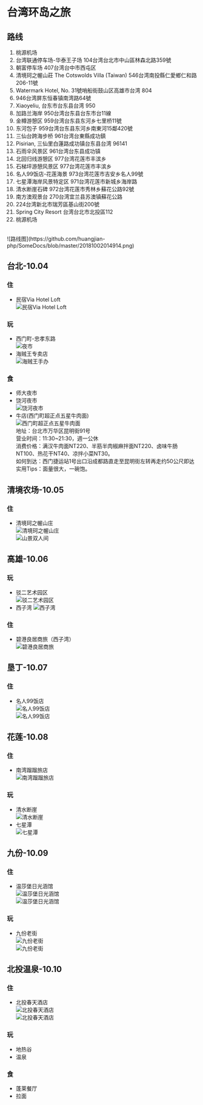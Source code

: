 # 台湾环岛之旅

## 路线
1. 桃源机场
1. 台湾联通停车场-华泰王子场 104台湾台北市中山區林森北路359號
2. 朝富停车场 407台湾台中市西屯区
3. 清境珂之幄山莊 The Cotswolds Villa (Taiwan) 546台湾南投縣仁愛鄉仁和路206-11號
4. Watermark Hotel, No. 31號哨船街鼓山区高雄市台湾 804
5. 946台湾屏东恒春镇南湾路64號
6. Xiaoyeliu, 台东市台东县台湾 950
7. 加路兰海岸 950台湾台东县台东市台11線
8. 金樽游憩区 959台湾台东县东河乡七里桥11號
9. 东河包子 959台湾台东县东河乡南東河15鄰420號
10. 三仙台跨海步桥 961台湾台東縣成功鎮
11. Pisirian, 三仙里白蓮路成功镇台东县台湾 96141
12. 石雨伞风景区 961台湾台东县成功镇
13. 北回归线游憩区 977台湾花莲市丰滨乡
14. 石梯坪游憩风景区 977台湾花莲市丰滨乡
15. 名人99饭店-花莲海景 973台湾花莲市吉安乡名人99號
16. 七星潭海岸风景特定区 971台湾花莲市新城乡海岸路
17. 清水断崖石碑 972台湾花莲市秀林乡蘇花公路92號
18. 南方澳观景台 270台湾宜兰县苏澳镇蘇花公路
19. 224台湾新北市瑞芳區基山街200號
20. Spring City Resort 台湾台北市北投區112
21. 桃源机场
<br />
    ![路线图](https://github.com/huangjian-php/SomeDocs/blob/master/20181002014914.png)

## 台北-10.04

### 住
+ 民宿Via Hotel Loft<br />
    ![民宿Via Hotel Loft](https://z1.muscache.cn/im/pictures/180313ae-d919-4fa9-8f57-9b21e8665f97.jpg?aki_policy=x_large)

### 玩
+ 西门町-忠孝东路<br />
    ![夜市](https://timgsa.baidu.com/timg?image&quality=80&size=b9999_10000&sec=1534962083982&di=e174df4360110a14c2cd35f6ef4c3707&imgtype=0&src=http%3A%2F%2Fgss0.baidu.com%2F9vo3dSag_xI4khGko9WTAnF6hhy%2Flvpics%2Fh%3D800%2Fsign%3Db17edd3f52e736d147138108ab514ffc%2Fa9d3fd1f4134970a393e83cc93cad1c8a6865d87.jpg)
+ 海贼王专卖店<br />
    ![海贼王手办](http://b2-q.mafengwo.net/s9/M00/DB/8D/wKgBs1ZUFPCABZSyAAGu6v4dQKc34.jpeg?imageMogr2%2Fthumbnail%2F%21690x450r%2Fgravity%2FCenter%2Fcrop%2F%21690x450%2Fquality%2F90%7Cwatermark%2F1%2Fimage%2FaHR0cDovL2I0LXEubWFmZW5nd28ubmV0L3MxMS9NMDAvNDQvOUIvd0tnQkVGc1A1UnlBRHY3cEFBQUhaWlVQUmxROTkwLnBuZw%3D%3D%2Fgravity%2FSouthEast%2Fdx%2F10%2Fdy%2F11)

### 食
+ 师大夜市
+ 饶河夜市<br />
    ![饶河夜市](https://timgsa.baidu.com/timg?image&quality=80&size=b9999_10000&sec=1534964212005&di=2f90a521e273f7227881925b18eaea8c&imgtype=0&src=http%3A%2F%2Fp.chanyouji.cn%2F1415547059%2F4D16997D-26FA-466B-BC62-B7A801F3CC48.jpg)
+ 牛店(西门町超正点五星牛肉面)<br />
    ![西门町超正点五星牛肉面](http://static.taiwandao.tw//uploads/images/20170125/1485321001980349.jpg)<br />
    地址：台北市万华区昆明街91号<br />
    营业时间：11:30~21:30，週一公休<br />
    消费价格：满汉牛肉面NT220、半筋半肉椒麻拌面NT220、卤味牛肠NT100、热花干NT40、凉拌小菜NT30。<br />
    如何到达：西门捷运站1号出口沿成都路直走至昆明街左转再走约50公尺即达<br />
    实用Tips：面量很大，一碗饱。

## 清境农场-10.05

### 住
+ 清境珂之幄山庄<br />
    ![清境珂之幄山庄](https://ac-r.static.booking.cn/images/hotel/max1280x900/125/125247632.jpg)<br />
    ![山景双人间](https://ac-q.static.booking.cn/images/hotel/max1280x900/940/94056526.jpg)

## 高雄-10.06

### 玩
+ 驳二艺术园区<br />
    ![驳二艺术园区](https://timgsa.baidu.com/timg?image&quality=80&size=b9999_10000&sec=1536777546161&di=3fdbf09a1362c80a78a3029fa8f61640&imgtype=0&src=http%3A%2F%2F5b0988e595225.cdn.sohucs.com%2Fq_70%2Cc_zoom%2Cw_640%2Fimages%2F20180726%2Fd48dc07acc54450cb643c3fcb5e59a30.jpeg)
+ 西子湾
    ![西子湾](https://img1.qunarzz.com/travel/d4/1712/6b/d90e9a2324da9fb5.jpg_r_720x480x95_3083547a.jpg)

### 住
+ 碧港良居商旅（西子湾）<br />
    ![碧港良居商旅](http://dimg10.c-ctrip.com/images/20090a0000004t51n0697_R_550_412.jpg)<br />

## 垦丁-10.07

### 住
+ 名人99饭店<br />
    ![名人99饭店](https://ac-q.static.booking.cn/images/hotel/max1024x768/117/117445436.jpg)<br />
    ![名人99饭店](https://ac-r.static.booking.cn/xdata/images/hotel/max1024x768/150182038.jpg?k=a46779a942ac3caee51c8f44fa50bb1bf7b5b4d2d6c86319cb50f646d4018787&o=)<br />

## 花莲-10.08

### 住
+ 南湾蹓蹓旅店<br />
    ![南湾蹓蹓旅店](https://ac-r.static.booking.cn/xdata/images/hotel/max1024x768/150175499.jpg?k=c704666ca9b677cc8f38fab073ee49000640638921e1be90f92ad0a7d8ac3353&o=)<br />

### 玩
+ 清水断崖<br />
    ![清水断崖](https://timgsa.baidu.com/timg?image&quality=80&size=b9999_10000&sec=1536948836557&di=a76b1a256c5ef84a3a28da3878161506&imgtype=0&src=http%3A%2F%2Fyouimg1.c-ctrip.com%2Ftarget%2Ffd%2Ftg%2Fg3%2FM04%2FEC%2FA6%2FCggYGVYppv6AMAIDAAIVJWEtAjw859.jpg)
+ 七星潭<br />
    ![七星潭](https://timgsa.baidu.com/timg?image&quality=80&size=b9999_10000&sec=1536949222988&di=f58510fcd6033ec96abfe79a154fda48&imgtype=0&src=http%3A%2F%2Fimgsrc.baidu.com%2Fimage%2Fc0%253Dshijue1%252C0%252C0%252C294%252C40%2Fsign%3Dfb9da8fc3cd12f2eda08a62327abbf17%2Fb8389b504fc2d562054419c6ed1190ef76c66c49.jpg)

## 九份-10.09

### 住
+ 温莎堡日光涵馆<br />
    ![温莎堡日光涵馆](https://ac-q.static.booking.cn/xdata/images/hotel/max1024x768/92582756.jpg?k=cb6e439a2d553e151815a21da662f42de3441518fdb65212e99fe57c8ea4a775&o=)
    <br />
    ![温莎堡日光涵馆](https://ac-r.static.booking.cn/xdata/images/hotel/max1024x768/73772573.jpg?k=367bd7899bfccc0670c259f4577a3e68d2b89d9d4fec6a00250415badbdd7583&o=)

### 玩
+ 九份老街
    <br />
    ![九份老街](https://timgsa.baidu.com/timg?image&quality=80&size=b9999_10000&sec=1538337528495&di=d028a83db006e769c84f1ef605726e73&imgtype=0&src=http%3A%2F%2Fpic.lvmama.com%2Fuploads%2Fpc%2Fplace2%2F2015-08-19%2F8e5d16e0-412a-425b-80b7-c76d7d4fb193.jpg)
    <br />
    ![九份老街](https://timgsa.baidu.com/timg?image&quality=80&size=b9999_10000&sec=1538337654903&di=f593ec0478ea28c6d6b594c43480093e&imgtype=0&src=http%3A%2F%2Fyouimg1.c-ctrip.com%2Ftarget%2Ftg%2F833%2F309%2F109%2Fc90588e4dea3431486a651e2dfec6ce5.jpg)

## 北投温泉-10.10

### 住
+ 北投春天酒店<br />
    ![北投春天酒店](https://ac-r.static.booking.cn/images/hotel/max1024x768/700/70047485.jpg)
    <br />
    ![北投春天酒店](https://ac-r.static.booking.cn/images/hotel/max1024x768/685/68575264.jpg)

### 玩
+ 地热谷
+ 温泉

### 食
+ 蓬莱餐厅
+ 拉面